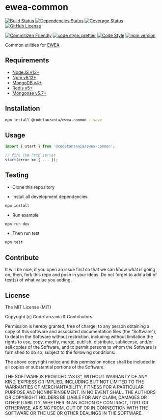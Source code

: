 # ewea-common

[![Build Status](https://travis-ci.org/codetanzania/ewea-common.svg?branch=develop)](https://travis-ci.org/codetanzania/ewea-common)
[![Dependencies Status](https://david-dm.org/codetanzania/ewea-common.svg)](https://david-dm.org/codetanzania/ewea-common)
[![Coverage Status](https://coveralls.io/repos/github/CodeTanzania/ewea-common/badge.svg?branch=develop)](https://coveralls.io/github/CodeTanzania/ewea-common?branch=develop)
[![GitHub License](https://img.shields.io/github/license/codetanzania/ewea-common)](https://github.com/codetanzania/ewea-common/blob/develop/LICENSE)

[![Commitizen Friendly](https://img.shields.io/badge/commitizen-friendly-brightgreen.svg)](http://commitizen.github.io/cz-cli/)
[![code style: prettier](https://img.shields.io/badge/code_style-prettier-ff69b4.svg)](https://github.com/prettier/prettier)
[![Code Style](https://badgen.net/badge/code%20style/airbnb/ff5a5f?icon=airbnb)](https://github.com/airbnb/javascript)
[![npm version](https://img.shields.io/npm/v/@codetanzania/ewea-common)](https://www.npmjs.com/package/@codetanzania/ewea-common)

Common utilities for [EWEA](https://github.com/CodeTanzania/ewea)

## Requirements

- [NodeJS v13+](https://nodejs.org)
- [Npm v6.12+](https://www.npmjs.com/)
- [MongoDB v4+](https://www.mongodb.com/)
- [Redis v5+](https://redis.io/)
- [Mongoose v5.7+](https://github.com/Automattic/mongoose)

## Installation

```sh
npm install @codetanzania/ewea-common --save
```

## Usage

```js
import { start } from '@codetanzania/ewea-common';

// fire the http server
start(error => { ... });
```

## Testing

- Clone this repository

- Install all development dependencies

```sh
npm install
```

- Run example

```sh
npm run dev
```

- Then run test

```sh
npm test
```

## Contribute

It will be nice, if you open an issue first so that we can know what is going on, then, fork this repo and push in your ideas. Do not forget to add a bit of test(s) of what value you adding.

## License

The MIT License (MIT)

Copyright (c) CodeTanzania & Contributors

Permission is hereby granted, free of charge, to any person obtaining a copy of this software and associated documentation files (the “Software”), to deal in the Software without restriction, including without limitation the rights to use, copy, modify, merge, publish, distribute, sublicense, and/or sell copies of the Software, and to permit persons to whom the Software is furnished to do so, subject to the following conditions:

The above copyright notice and this permission notice shall be included in all copies or substantial portions of the Software.

THE SOFTWARE IS PROVIDED “AS IS”, WITHOUT WARRANTY OF ANY KIND, EXPRESS OR IMPLIED, INCLUDING BUT NOT LIMITED TO THE WARRANTIES OF MERCHANTABILITY, FITNESS FOR A PARTICULAR PURPOSE AND NONINFRINGEMENT. IN NO EVENT SHALL THE AUTHORS OR COPYRIGHT HOLDERS BE LIABLE FOR ANY CLAIM, DAMAGES OR OTHER LIABILITY, WHETHER IN AN ACTION OF CONTRACT, TORT OR OTHERWISE, ARISING FROM, OUT OF OR IN CONNECTION WITH THE SOFTWARE OR THE USE OR OTHER DEALINGS IN THE SOFTWARE.
